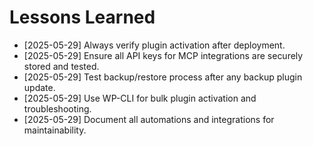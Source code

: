 # Lessons Learned

- [2025-05-29] Always verify plugin activation after deployment.
- [2025-05-29] Ensure all API keys for MCP integrations are securely stored and tested.
- [2025-05-29] Test backup/restore process after any backup plugin update.
- [2025-05-29] Use WP-CLI for bulk plugin activation and troubleshooting.
- [2025-05-29] Document all automations and integrations for maintainability. 